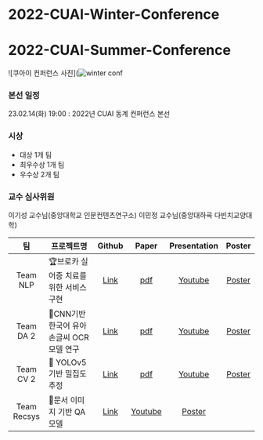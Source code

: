 # 2022-CUAI-Winter-Conference

# 2022-CUAI-Summer-Conference

![쿠아이 컨퍼런스 사진](![winter conf](https://user-images.githubusercontent.com/48724872/223233664-fea79e9f-9a29-4c14-80c4-7d94d803673e.jpg)

### 본선 일정
23.02.14(화) 19:00 : 2022년 CUAI 동계 컨퍼런스 본선


### 시상
* 대상 1개 팀
* 최우수상 1개 팀
* 우수상 2개 팀

### 교수 심사위원
이기성 교수님(중앙대학교 인문컨텐츠연구소)
이민정 교수님(중앙대하굑 다빈치교양대학)

|팀|프로젝트명|Github|Paper|Presentation|Poster|
|:---:|---|:---:|:---:|:---:|:---:|
|Team NLP|🏆브로카 실어증 치료를 위한 서비스 구현|[Link]()|[pdf]()|[Youtube]()|[Poster]()|
|Team DA 2|🥉CNN기반 한국어 유아 손글씨 OCR 모델 연구|[Link]()|[pdf]()|[Youtube]()|[Poster]()|
|Team CV 2|🥉 YOLOv5 기반 밀집도 추정|[Link]()|[pdf]()|[Youtube]()|[Poster]()|
|Team Recsys|🥈문서 이미지 기반 QA 모델|[Link]()|[Youtube]()|[Poster]()|

